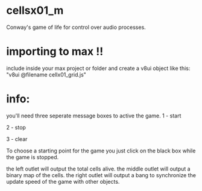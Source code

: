 # cellsx01_m
Conway's game of life for control over audio processes.

# importing to max !!
include inside your max project or folder and create a v8ui object like this:
"v8ui @filename cellx01_grid.js"

# info:
you'll need three seperate message boxes to active the game.
1 - start

2 - stop

3 - clear

To choose a starting point for the game you just click on the black box while the game is stopped.

the left outlet will output the total cells alive.
the middle outlet will output a binary map of the cells.
the right outlet will output a bang to synchronize the update speed of the game with other objects.

